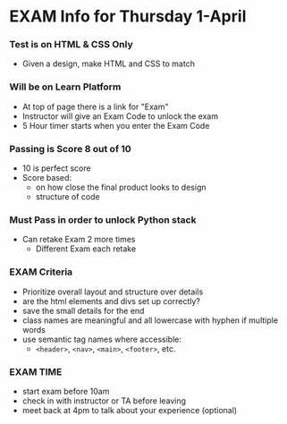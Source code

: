 # EXAM Info for Thursday 1-April

### Test is on HTML & CSS Only
- Given a design, make HTML and CSS to match

### Will be on Learn Platform
- At top of page there is a link for "Exam"
- Instructor will give an Exam Code to unlock the exam
- 5 Hour timer starts when you enter the Exam Code
### Passing is Score 8 out of 10
- 10 is perfect score
- Score based:
    - on how close the final product looks to design
    - structure of code
### Must Pass in order to unlock Python stack
- Can retake Exam 2 more times
    - Different Exam each retake

### EXAM Criteria
- Prioritize overall layout and structure over details
- are the html elements and divs set up correctly?
- save the small details for the end
- class names are meaningful and all lowercase with hyphen if multiple words
- use semantic tag names where accessible:
    - `<header>`, `<nav>`, `<main>`, `<footer>`, etc.

### EXAM TIME
- start exam before 10am
- check in with instructor or TA before leaving
- meet back at 4pm to talk about your experience (optional)